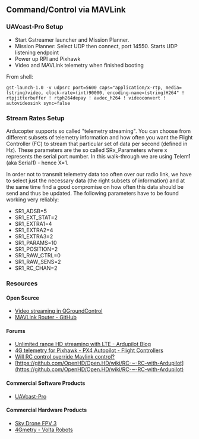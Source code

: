 
## Command/Control via MAVLink

### UAVcast-Pro Setup

- Start Gstreamer launcher and Mission Planner.  
- Mission Planner: Select UDP then connect, port 14550.  Starts UDP listening endpoint
- Power up RPI and Pixhawk
- Video and MAVLink telemetry when finished booting

From shell:
```
gst-launch-1.0 -v udpsrc port=5600 caps="application/x-rtp, media=(string)video, clock-rate=(int)90000, encoding-name=(string)H264" ! rtpjitterbuffer ! rtph264depay ! avdec_h264 ! videoconvert ! autovideosink sync=false 
```

### Stream Rates Setup

Arducopter supports so called "telemetry streaming". You can choose from different subsets of telemetry information and how often you want the Flight Controller (FC) to stream that particular set of data per second (defined in Hz). These parameters are the so called SRx_Parameters where x represents the serial port number. In this walk-through we are using Telem1 (aka Serial1) - hence X=1.   

In order not to transmit telemetry data too often over our radio link, we have to select just the necessary data (the right subsets of information) and at the same time find a good compromise on how often this data should be send and thus be updated. The following parameters have to be found working very reliably:   

- SR1_ADSB=5
- SR1_EXT_STAT=2
- SR1_EXTRA1=4
- SR1_EXTRA2=4
- SR1_EXTRA3=2
- SR1_PARAMS=10
- SR1_POSITION=2
- SR1_RAW_CTRL=0
- SR1_RAW_SENS=2
- SR1_RC_CHAN=2

### Resources

#### Open Source

- [Video streaming in QGroundControl](https://dev.px4.io/v1.9.0/en/qgc/video_streaming.html)
- [MAVLink Router - GitHub](https://github.com/intel/mavlink-router)

#### Forums

- [Unlimited range HD streaming with LTE - Ardupilot Blog](https://discuss.ardupilot.org/t/unlimited-range-hd-streaming-with-lte/48670)
- [4G telemetry for Pixhawk - PX4 Autopilot - Flight Controllers](https://discuss.px4.io/t/4g-telemetry-for-pixhawk/1548)
- [Will RC control override Mavlink control?](https://discuss.ardupilot.org/t/will-rc-control-override-mavlink-control/17194)
- [https://github.com/OpenHD/Open.HD/wiki/RC-~-RC-with-Ardupilot](https://github.com/OpenHD/Open.HD/wiki/RC-~-RC-with-Ardupilot)

#### Commercial Software Products 

- [UAVcast-Pro](https://docs.uavmatrix.com/)

#### Commercial Hardware Products

- [Sky Drone FPV 3](https://www.skydrone.aero/collections/frontpage/products/sky-drone-fpv-3)
- [4Gmetry - Volta Robots](http://4gmetry.voltarobots.com/)
